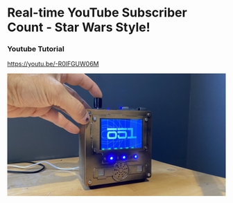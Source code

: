# Real-time YouTube Subscriber Count - Star Wars Style!

### Youtube Tutorial
https://youtu.be/-R0lFGUW06M

![Usage](https://github.com/thelastoutpostworkshop/YoutubeCounter/blob/main/images/IMG-4124.jpg)
